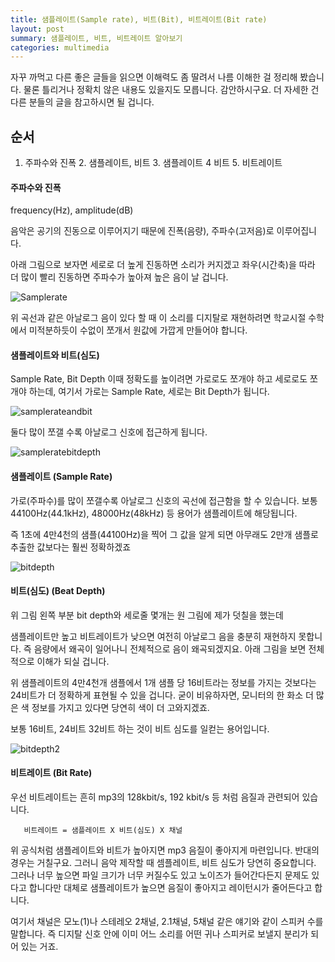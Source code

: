 ```yaml
---
title: 샘플레이트(Sample rate), 비트(Bit), 비트레이트(Bit rate)
layout: post
summary: 샘플레이트, 비트, 비트레이트 알아보기
categories: multimedia
---
```

자꾸 까먹고 다른 좋은 글들을 읽으면 이해력도 좀 딸려서 나름 이해한 걸 정리해 봤습니다.
물론 틀리거나 정확치 않은 내용도 있을지도 모릅니다. 감안하시구요.
더 자세한 건 다른 분들의 글을 참고하시면 될 겁니다.

## 순서
   1. 주파수와 진폭   2. 샘플레이트, 비트   3. 샘플레이트   4 비트    5. 비트레이트

#### 주파수와 진폭
frequency(Hz), amplitude(dB)

음악은 공기의 진동으로 이루어지기 때문에 진폭(음량), 주파수(고저음)로 이루어집니다.

아래 그림으로 보자면 세로로 더 높게 진동하면 소리가 커지겠고
좌우(시간축)을 따라 더 많이 빨리 진동하면 주파수가 높아져 높은 음이 날 겁니다.

![Samplerate](https://t1.daumcdn.net/cfile/tistory/995F6A495B67C35132)

위 곡선과 같은 아날로그 음이 있다 할 때 이 소리를 디지탈로 재현하려면
학교시절 수학에서 미적분하듯이 수없이 쪼개서 원값에 가깝게 만들어야 합니다.

#### 샘플레이트와 비트(심도)

Sample Rate, Bit Depth
이때 정확도를 높이려면 가로로도 쪼개야 하고 세로로도 쪼개야 하는데,
여기서 가로는 Sample Rate, 세로는 Bit Depth가 됩니다.

![samplerateandbit](https://t1.daumcdn.net/cfile/tistory/997DF24A5B67C20D28)

둘다 많이 쪼갤 수록 아날로그 신호에 접근하게 됩니다.

![sampleratebitdepth](https://t1.daumcdn.net/cfile/tistory/99832C425B67CBB729)

#### 샘플레이트 (Sample Rate)

가로(주파수)를 많이 쪼갤수록 아날로그 신호의 곡선에 접근함을 할 수 있습니다.
보통 44100Hz(44.1kHz), 48000Hz(48kHz) 등 용어가 샘플레이트에 해당됩니다.

즉 1초에 4만4천의 샘플(44100Hz)을 찍어 그 값을 알게 되면 아무래도 2만개 샘플로 추출한 값보다는 훨씬 정확하겠죠

![bitdepth](https://t1.daumcdn.net/cfile/tistory/992F333E5B67C67C22)

#### 비트(심도) (Beat Depth)



위 그림 왼쪽 부분 bit depth와 세로줄 몇개는 원 그림에 제가 덧칠을 했는데

샘플레이트만 높고 비트레이트가 낮으면 여전히 아날로그 음을 충분히 재현하지 못합니다. 즉 음량에서 왜곡이 일어나니 전체적으로 음이 왜곡되겠지요. 아래 그림을 보면 전체적으로 이해가 되실 겁니다.

위 샘플레이트의 4만4천개 샘플에서 1개 샘플 당 16비트라는 정보를 가지는 것보다는 24비트가 더 정확하게 표현될 수 있을 겁니다. 굳이 비유하자면, 모니터의 한 화소 더 많은 색 정보를 가지고 있다면 당연히 색이 더 고와지겠죠.


보통 16비트, 24비트 32비트 하는 것이 비트 심도를 일컫는 용어입니다.

![bitdepth2](https://t1.daumcdn.net/cfile/tistory/99224A3E5B67C67C23)

#### 비트레이트 (Bit Rate)

우선 비트레이트는 흔히 mp3의 128kbit/s, 192 kbit/s 등 처럼 음질과 관련되어 있습니다.



       비트레이트 = 샘플레이트 X 비트(심도) X 채널



위 공식처럼 샘플레이트와 비트가 높아지면 mp3 음질이 좋아지게 마련입니다. 반대의 경우는 거칠구요.
그러니 음악 제작할 때 셈플레이트, 비트 심도가 당연히 중요합니다.
그러나 너무 높으면 파일 크기가 너무 커질수도 있고 노이즈가 들어간다든지 문제도 있다고 합니다만
대체로 샘플레이트가 높으면 음질이 좋아지고 레이턴시가 줄어든다고 합니다.


여기서 채널은 모노(1)나 스테레오 2채널, 2.1채널, 5채널 같은 얘기와 같이 스피커 수를 말합니다.
즉 디지탈 신호 안에 이미 어느 소리를 어떤 귀나 스피커로 보낼지 분리가 되어 있는 거죠.
